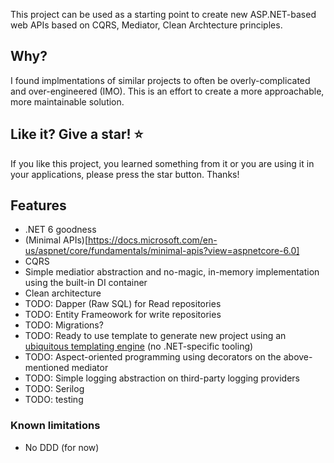 This project can be used as a starting point to create new ASP.NET-based web APIs based on CQRS, Mediator, Clean Archtecture principles.

## Why?
I found implmentations of similar projects to often be overly-complicated and over-engineered (IMO). This is an effort to create a more approachable, more maintainable solution. 

## Like it? Give a star! :star:
If you like this project, you learned something from it or you are using it in your applications, please press the star button. Thanks!

## Features
- .NET 6 goodness
- (Minimal APIs)[https://docs.microsoft.com/en-us/aspnet/core/fundamentals/minimal-apis?view=aspnetcore-6.0]
- CQRS
- Simple mediatior abstraction and no-magic, in-memory implementation using the built-in DI container
- Clean architecture
- TODO: Dapper (Raw SQL) for Read repositories
- TODO: Entity Frameowork for write repositories
- TODO: Migrations?
- TODO: Ready to use template to generate new project using an [ubiquitous templating engine](https://github.com/cookiecutter/cookiecutter) (no .NET-specific tooling)
- TODO: Aspect-oriented programming using decorators on the above-mentioned mediator
- TODO: Simple logging abstraction on third-party logging providers
- TODO: Serilog
- TODO: testing

### Known limitations
- No DDD (for now)
